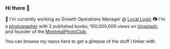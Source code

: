### Hi there 👋

💼 I'm currently working as Growth Operations Manager @ [Local Logic](https://www.locallogic.co)
📷 I'm a [photographer](https://jpvalery.photo) with 2 published books, 100,000,000 views on [Unsplash](https://unsplash.com/jpvalery), and founder of the [MontréalPhotoClub](https://montrealphoto.club). 

You can browse my repos here to get a glimpse of the stuff I tinker with.

<!--
**jpvalery/jpvalery** is a ✨ _special_ ✨ repository because its `README.md` (this file) appears on your GitHub profile.

Here are some ideas to get you started:

- 🔭 I’m currently working on ...
- 🌱 I’m currently learning ...
- 👯 I’m looking to collaborate on ...
- 🤔 I’m looking for help with ...
- 💬 Ask me about ...
- 📫 How to reach me: ...
- 😄 Pronouns: ...
- ⚡ Fun fact: ...
-->
